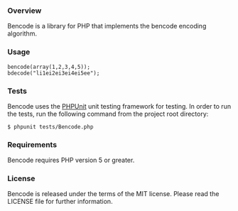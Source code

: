 ### Overview

Bencode is a library for PHP that implements the bencode encoding algorithm.

### Usage

    bencode(array(1,2,3,4,5));
    bdecode("li1ei2ei3ei4ei5ee");

### Tests

Bencode uses the [PHPUnit](http://www.phpunit.de/) unit testing framework for testing. In order to run the tests, run the following command from the project root directory:

    $ phpunit tests/Bencode.php

### Requirements

Bencode requires PHP version 5 or greater.

### License

Bencode is released under the terms of the MIT license. Please read the LICENSE file for further information.

